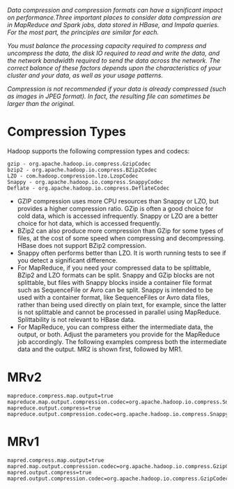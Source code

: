 <!-- TITLE: Data Compression -->

*Data compression and compression formats can have a significant impact on performance.Three important places to consider data compression are in MapReduce and Spark jobs, data stored in HBase, and Impala queries. For the most part, the principles are similar for each.*

*You must balance the processing capacity required to compress and uncompress the data, the disk IO required to read and write the data, and the network bandwidth required to send the data across the network. The correct balance of these factors depends upon the characteristics of your cluster and your data, as well as your usage patterns.*

*Compression is not recommended if your data is already compressed (such as images in JPEG format). In fact, the resulting file can sometimes be larger than the original.*

# Compression Types
Hadoop supports the following compression types and codecs:

```
gzip - org.apache.hadoop.io.compress.GzipCodec
bzip2 - org.apache.hadoop.io.compress.BZip2Codec
LZO - com.hadoop.compression.lzo.LzopCodec
Snappy - org.apache.hadoop.io.compress.SnappyCodec
Deflate - org.apache.hadoop.io.compress.DeflateCodec
```

* GZIP compression uses more CPU resources than Snappy or LZO, but provides a higher compression ratio. GZip is often a good choice for cold data, which is accessed infrequently. Snappy or LZO are a better choice for hot data, which is accessed frequently.
* BZip2 can also produce more compression than GZip for some types of files, at the cost of some speed when compressing and decompressing. HBase does not support BZip2 compression.
* Snappy often performs better than LZO. It is worth running tests to see if you detect a significant difference.
* For MapReduce, if you need your compressed data to be splittable, BZip2 and LZO formats can be split. Snappy and GZip blocks are not splittable, but files with Snappy blocks inside a container file format such as SequenceFile or Avro can be split. Snappy is intended to be used with a container format, like SequenceFiles or Avro data files, rather than being used directly on plain text, for example, since the latter is not splittable and cannot be processed in parallel using MapReduce. Splittability is not relevant to HBase data.
* For MapReduce, you can compress either the intermediate data, the output, or both. Adjust the parameters you provide for the MapReduce job accordingly. The following examples compress both the intermediate data and the output. MR2 is shown first, followed by MR1.

# MRv2
```
mapreduce.compress.map.output=true
mapreduce.map.output.compression.codec=org.apache.hadoop.io.compress.SnappyCodec
mapreduce.output.compress=true
mapreduce.output.compression.codec=org.apache.hadoop.io.compress.SnappyCodec
```
#  MRv1
```
mapred.compress.map.output=true
mapred.map.output.compression.codec=org.apache.hadoop.io.compress.GzipCodec
mapred.output.compress=true
mapred.output.compression.codec=org.apache.hadoop.io.compress.GzipCodec
```




